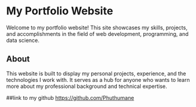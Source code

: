 # My Portfolio Website

Welcome to my portfolio website! This site showcases my skills, projects, and accomplishments in the field of web development, programming, and data science.

## About

This website is built to display my personal projects, experience, and the technologies I work with. It serves as a hub for anyone who wants to learn more about my professional background and technical expertise.

##link to my github
https://github.com/Phuthumane